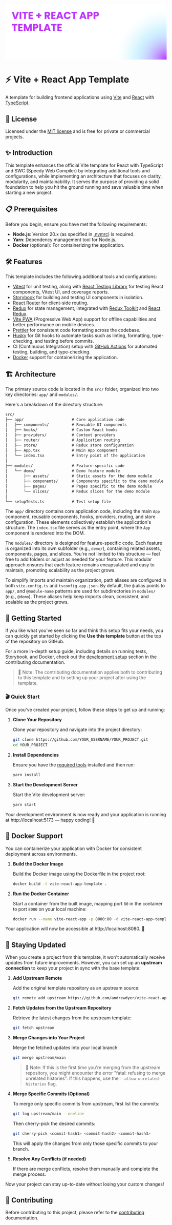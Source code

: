 ![Vite + React App Template](https://raw.githubusercontent.com/andrewdyer/andrewdyer/refs/heads/main/assets/images/covers/vite-react-app-template.png)

# ⚡ Vite + React App Template

A template for building frontend applications using [Vite](https://vitejs.dev/) and [React](https://react.dev/) with [TypeScript](https://www.typescriptlang.org/).

## 📄 License

Licensed under the [MIT license](https://opensource.org/licenses/MIT) and is free for private or commercial projects.

## ✨ Introduction

This template enhances the official Vite template for React with TypeScript and SWC (Speedy Web Compiler) by integrating additional tools and configurations, while implementing an architecture that focuses on clarity, modularity, and maintainability. It serves the purpose of providing a solid foundation to help you hit the ground running and save valuable time when starting a new project.

## 📋 Prerequisites

Before you begin, ensure you have met the following requirements:

- **Node.js**: Version 20.x (as specified in [.nvmrc](.nvmrc)) is required.
- **Yarn**: Dependency management tool for Node.js.
- **Docker** (optional): For containerizing the application.

## 🛠️ Features

This template includes the following additional tools and configurations:

- [Vitest](https://vitest.dev/) for unit testing, along with [React Testing Library](https://testing-library.com/docs/react-testing-library/intro/) for testing React components, Vitest UI, and coverage reports.
- [Storybook](https://storybook.js.org/) for building and testing UI components in isolation.
- [React Router](https://reactrouter.com/) for client-side routing.
- [Redux](https://redux.js.org/) for state management, integrated with [Redux Toolkit](https://redux-toolkit.js.org/) and [React Redux](https://react-redux.js.org/).
- [Vite PWA](https://vite-pwa-org.netlify.app/) (Progressive Web App) support for offline capabilities and better performance on mobile devices.
- [Prettier](https://prettier.io/) for consistent code formatting across the codebase.
- [Husky](https://typicode.github.io/husky/#/) for Git hooks to automate tasks such as linting, formatting, type-checking, and testing before commits.
- CI (Continuous Integration) setup with [GitHub Actions](https://github.com/features/actions) for automated testing, building, and type-checking.
- [Docker](https://www.docker.com/) support for containerizing the application.

## 🏗️ Architecture

The primary source code is located in the `src/` folder, organized into two key directories: `app/` and `modules/`.

Here's a breakdown of the directory structure:

```plaintext
src/
├── app/                     # Core application code
│   ├── components/          # Reusable UI components
│   ├── hooks/               # Custom React hooks
│   ├── providers/           # Context providers
│   ├── router/              # Application routing
│   ├── store/               # Redux store configuration
│   ├── App.tsx              # Main App component
│   └── index.tsx            # Entry point of the application
│
├── modules/                 # Feature-specific code
│   └── demo/                # Demo feature module
│       ├── assets/          # Static assets for the demo module
│       ├── components/      # Components specific to the demo module
│       ├── pages/           # Pages specific to the demo module
│       └── slices/          # Redux slices for the demo module
│
└── setupTests.ts            # Test setup file
```

The `app/` directory contains core application code, including the main `App` component, reusable components, hooks, providers, routing, and store configuration. These elements collectively establish the application's structure. The `index.tsx` file serves as the entry point, where the `App` component is rendered into the DOM.

The `modules/` directory is designed for feature-specific code. Each feature is organized into its own subfolder (e.g., `demo/`), containing related assets, components, pages, and slices. You're not limited to this structure — feel free to add folders or adjust as needed for your feature. This modular approach ensures that each feature remains encapsulated and easy to maintain, promoting scalability as the project grows.

To simplify imports and maintain organization, path aliases are configured in both `vite.config.ts` and `tsconfig.app.json`. By default, the `@` alias points to `app/`, and `@module-name` patterns are used for subdirectories in `modules/` (e.g., `@demo`). These aliases help keep imports clean, consistent, and scalable as the project grows.

## 🚀 Getting Started

If you like what you've seen so far and think this setup fits your needs, you can quickly get started by clicking the **Use this template** button at the top of the repository on GitHub.

For a more in-depth setup guide, including details on running tests, Storybook, and Docker, check out the [development setup](./CONTRIBUTING.md#development-setup) section in the contributing documentation.

> 📝 Note: The contributing documentation applies both to contributing to this template and to setting up your project after using the template.

### 🎬 Quick Start

Once you've created your project, follow these steps to get up and running:

1. **Clone Your Repository**

   Clone your repository and navigate into the project directory:

   ```bash
   git clone https://github.com/YOUR_USERNAME/YOUR_PROJECT.git
   cd YOUR_PROJECT
   ```

2. **Install Dependencies**

   Ensure you have the [required tools](#-prerequisites) installed and then run:

   ```bash
   yarn install
   ```

3. **Start the Development Server**

   Start the Vite development server:

   ```bash
   yarn start
   ```

Your development environment is now ready and your application is running at http://localhost:5173 — happy coding! 🎉

## 🐳 Docker Support

You can containerize your application with Docker for consistent deployment across environments.

1. **Build the Docker Image**

   Build the Docker image using the Dockerfile in the project root:

   ```bash
   docker build -t vite-react-app-template .
   ```

2. **Run the Docker Container**

   Start a container from the built image, mapping port `80` in the container to port `8080` on your local machine:

   ```bash
   docker run --name vite-react-app -p 8080:80 -d vite-react-app-template
   ```

Your application will now be accessible at http://localhost:8080. 🎉

## 🔄 Staying Updated

When you create a project from this template, it won't automatically receive updates from future improvements. However, you can set up an **upstream connection** to keep your project in sync with the base template:

1. **Add Upstream Remote**

   Add the original template repository as an upstream source:

   ```bash
   git remote add upstream https://github.com/andrewdyer/vite-react-app-template.git
   ```

2. **Fetch Updates from the Upstream Repository**

   Retrieve the latest changes from the upstream template:

   ```bash
   git fetch upstream
   ```

3. **Merge Changes into Your Project**

   Merge the fetched updates into your local branch:

   ```bash
   git merge upstream/main
   ```

   > 📝 Note: If this is the first time you're merging from the upstream repository, you might encounter the error "fatal: refusing to merge unrelated histories". If this happens, use the `--allow-unrelated-histories` flag.

4. **Merge Specific Commits (Optional)**

   To merge only specific commits from upstream, first list the commits:

   ```bash
   git log upstream/main --oneline
   ```

   Then cherry-pick the desired commits:

   ```bash
   git cherry-pick <commit-hash1> <commit-hash2> <commit-hash3>
   ```

   This will apply the changes from only those specific commits to your branch.

5. **Resolve Any Conflicts (if needed)**

   If there are merge conflicts, resolve them manually and complete the merge process.

Now your project can stay up-to-date without losing your custom changes!

## 🤝 Contributing

Before contributing to this project, please refer to the [contributing](./CONTRIBUTING.md) documentation.

